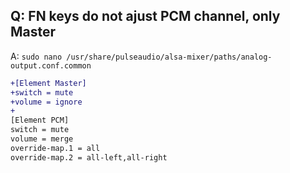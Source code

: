 ## Q: FN keys do not ajust PCM channel, only Master

A: `sudo nano /usr/share/pulseaudio/alsa-mixer/paths/analog-output.conf.common`

```diff
+[Element Master]
+switch = mute
+volume = ignore
+
[Element PCM]
switch = mute
volume = merge
override-map.1 = all
override-map.2 = all-left,all-right
```

